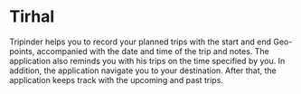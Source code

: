 # Tirhal
Tripinder helps you to record your planned trips with the start and end Geo-points, accompanied with the date and time of the trip and notes. The application also reminds you with his trips on the time specified by you. In addition, the application navigate you to your destination. After that, the application keeps track with the upcoming and past trips.
